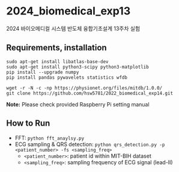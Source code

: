 # 2024_biomedical_exp13
2024 바이오메디컬 시스템 반도체 융합기초설계 13주차 실험

## Requirements, installation
```
sudo apt-get install libatlas-base-dev
sudo apt-get install python3-scipy python3-matplotlib
pip install --upgrade numpy
pip install pandas pywavelets statistics wfdb

wget -r -N -c -np https://physionet.org/files/mitdb/1.0.0/
git clone https://github.com/hsw5781/2022_biomedical_exp14.git
```
**Note:** Please check provided Raspberry Pi setting manual

## How to Run
* FFT: `python fft_anaylsy.py`
* ECG sampling & QRS detection: `python qrs_detection.py -p <patient_number> -fs <sampling_freq>`
  * `<patient_number>`: patient id within MIT-BIH dataset
  * `<sampling_freq>`: sampling frequency of ECG signal (lead-II)
